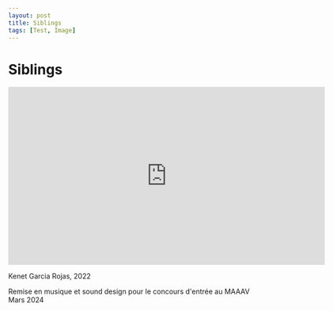 ```yaml
---
layout: post
title: Siblings
tags: [Test, Image]
---
```


# Siblings

<iframe title="vimeo-player" src="https://player.vimeo.com/video/1009457913?h=571ee199d1" width="640" height="360" frameborder="0" referrerpolicy="strict-origin-when-cross-origin" allow="autoplay; fullscreen; picture-in-picture; clipboard-write; encrypted-media; web-share"   allowfullscreen></iframe>

Kenet Garcia Rojas, 2022

Remise en musique et sound design pour le concours d'entrée au MAAAV  
Mars 2024

